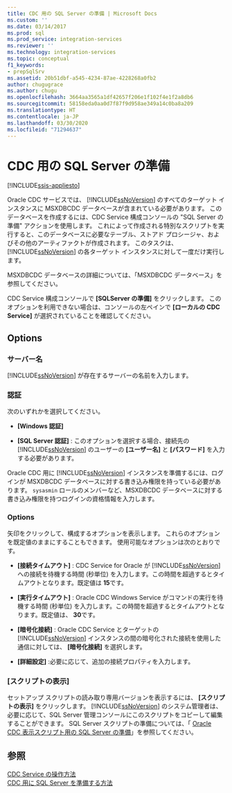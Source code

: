 ```yaml
---
title: CDC 用の SQL Server の準備 | Microsoft Docs
ms.custom: ''
ms.date: 03/14/2017
ms.prod: sql
ms.prod_service: integration-services
ms.reviewer: ''
ms.technology: integration-services
ms.topic: conceptual
f1_keywords:
- prepSqlSrv
ms.assetid: 20b51dbf-a545-4234-87ae-4228268a0fb2
author: chugugrace
ms.author: chugu
ms.openlocfilehash: 3664aa3565a1df42657f206e1f102f4e1f2a8db6
ms.sourcegitcommit: 58158eda0aa0d7f87f9d958ae349a14c0ba8a209
ms.translationtype: HT
ms.contentlocale: ja-JP
ms.lasthandoff: 03/30/2020
ms.locfileid: "71294637"
---
```

# <a name="prepare-sql-server-for-cdc"></a>CDC 用の SQL Server の準備

[!INCLUDE[ssis-appliesto](../../includes/ssis-appliesto-ssvrpluslinux-asdb-asdw-xxx.md)]


  Oracle CDC サービスでは、 [!INCLUDE[ssNoVersion](../../includes/ssnoversion-md.md)] のすべてのターゲット インスタンスに MSXDBCDC データベースが含まれている必要があります。 このデータベースを作成するには、CDC Service 構成コンソールの "SQL Server の準備" アクションを使用します。 これによって作成される特別なスクリプトを実行すると、このデータベースに必要なテーブル、ストアド プロシージャ、およびその他のアーティファクトが作成されます。 このタスクは、 [!INCLUDE[ssNoVersion](../../includes/ssnoversion-md.md)] の各ターゲット インスタンスに対して一度だけ実行します。  
  
 MSXDBCDC データベースの詳細については、「MSXDBCDC データベース」を参照してください。  
  
 CDC Service 構成コンソールで **[SQLServer の準備]** をクリックします。 このオプションを利用できない場合は、コンソールの左ペインで **[ローカルの CDC Service]** が選択されていることを確認してください。  
  
## <a name="options"></a>Options  
  
### <a name="server-name"></a>サーバー名  
 [!INCLUDE[ssNoVersion](../../includes/ssnoversion-md.md)] が存在するサーバーの名前を入力します。  
  
### <a name="authentication"></a>認証  
 次のいずれかを選択してください。  
  
-   **[Windows 認証]**  
  
-   **[SQL Server 認証]** : このオプションを選択する場合、接続先の [!INCLUDE[ssNoVersion](../../includes/ssnoversion-md.md)] のユーザーの **[ユーザー名]** と **[パスワード]** を入力する必要があります。  
  
 Oracle CDC 用に [!INCLUDE[ssNoVersion](../../includes/ssnoversion-md.md)] インスタンスを準備するには、ログインが MSXDBCDC データベースに対する書き込み権限を持っている必要があります。 `sysasmin` ロールのメンバーなど、MSXDBCDC データベースに対する書き込み権限を持つログインの資格情報を入力します。  
  
### <a name="options"></a>Options  
 矢印をクリックして、構成するオプションを表示します。 これらのオプションを既定値のままにすることもできます。 使用可能なオプションは次のとおりです。  
  
-   **[接続タイムアウト]** : CDC Service for Oracle が [!INCLUDE[ssNoVersion](../../includes/ssnoversion-md.md)] への接続を待機する時間 (秒単位) を入力します。この時間を超過するとタイムアウトとなります。既定値は **15**です。  
  
-   **[実行タイムアウト]** : Oracle CDC Windows Service がコマンドの実行を待機する時間 (秒単位) を入力します。この時間を超過するとタイムアウトとなります。既定値は、 **30**です。  
  
-   **[暗号化接続]** : Oracle CDC Service とターゲットの [!INCLUDE[ssNoVersion](../../includes/ssnoversion-md.md)] インスタンスの間の暗号化された接続を使用した通信に対しては、 **[暗号化接続]** を選択します。  
  
-   **[詳細設定]** :必要に応じて、追加の接続プロパティを入力します。  
  
### <a name="view-script"></a>[スクリプトの表示]  
 セットアップ スクリプトの読み取り専用バージョンを表示するには、 **[スクリプトの表示]** をクリックします。 [!INCLUDE[ssNoVersion](../../includes/ssnoversion-md.md)] のシステム管理者は、必要に応じて、SQL Server 管理コンソールにこのスクリプトをコピーして編集することができます。 SQL Server スクリプトの準備については、「 [Oracle CDC 表示スクリプト用の SQL Server の準備](../../integration-services/change-data-capture/prepare-sql-server-for-oracle-cdc-view-script.md)」を参照してください。  
  
## <a name="see-also"></a>参照  
 [CDC Service の操作方法](../../integration-services/change-data-capture/how-to-work-with-cdc-services.md)   
 [CDC 用に SQL Server を準備する方法](../../integration-services/change-data-capture/how-to-prepare-sql-server-for-cdc.md)  
  
  
